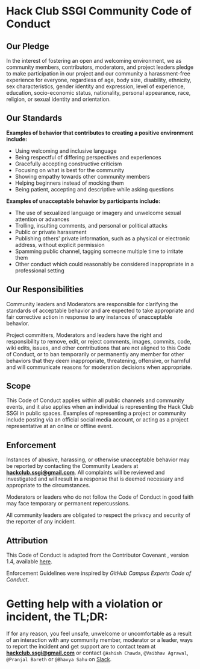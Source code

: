 # Hack Club SSGI Community Code of Conduct

## Our Pledge
In the interest of fostering an open and welcoming environment, we as community members, contributors, moderators, and project leaders pledge to make participation in our project and our community a harassment-free experience for everyone, regardless of age, body size, disability, ethnicity, sex characteristics, gender identity and expression, level of experience, education, socio-economic status, nationality, personal appearance, race, religion, or sexual identity and orientation.

## Our Standards

**Examples of behavior that contributes to creating a positive environment include:**

- Using welcoming and inclusive language
- Being respectful of differing perspectives and experiences
- Gracefully accepting constructive criticism
- Focusing on what is best for the community
- Showing empathy towards other community members
- Helping beginners instead of mocking them
- Being patient, accepting and descriptive while asking questions

**Examples of unacceptable behavior by participants include:**

- The use of sexualized language or imagery and unwelcome sexual attention or advances
- Trolling, insulting comments, and personal or political attacks
- Public or private harassment
- Publishing others' private information, such as a physical or electronic address, without explicit permission
- Spamming public channel, tagging someone multiple time to irritate them
- Other conduct which could reasonably be considered inappropriate in a professional setting

## Our Responsibilities
Community leaders and Moderators are responsible for clarifying the standards of acceptable behavior and are expected to take appropriate and fair corrective action in response to any instances of unacceptable behavior.

Project committers, Moderators and leaders have the right and responsibility to remove, edit, or reject comments, images, commits, code, wiki edits, issues, and other contributions that are not aligned to this Code of Conduct, or to ban temporarily or permanently any member for other behaviors that they deem inappropriate, threatening, offensive, or harmful and will communicate reasons for moderation
decisions when appropriate.

## Scope
This Code of Conduct applies within all public channels and community events, and it also applies when an individual is representing the Hack Club SSGI in public spaces. Examples of representing a project or community include posting via an official social media account, or acting as a project representative at an online or offline event.

## Enforcement
Instances of abusive, harassing, or otherwise unacceptable behavior may be reported by contacting the Community Leaders at **hackclub.ssgi@gmail.com**. All complaints will be reviewed and investigated and will result in a response that is deemed necessary and appropriate to the circumstances.

Moderators or leaders who do not follow the Code of Conduct in good faith may face temporary or permanent repercussions.

All community leaders are obligated to respect the privacy and security of the
reporter of any incident.

## Attribution
This Code of Conduct is adapted from the Contributor Covenant , version 1.4, available [here](https://www.contributor-covenant.org/version/1/4/code-of-conduct.html).

Enforcement Guidelines were inspired by _GitHub Campus Experts Code of Conduct_.

# Getting help with a violation or incident, the TL;DR:

If for any reason, you feel unsafe, unwelcome or uncomfortable as a result of an interaction with any community member, moderator or a leader, ways to report the incident and get support are to contact team at **hackclub.ssgi@gmail.com** or contact `@Ashish Chawda`, `@Vaibhav Agrawal`, `@Pranjal Bareth` or `@Bhavya Sahu` on [Slack](https://join.slack.com/t/hackclubssgi/shared_invite/zt-l0j9dl5j-rNNmGo5AIG~H4DdWZNbdBQ).
